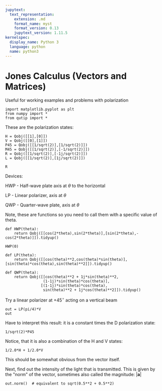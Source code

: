 ```yaml
---
jupytext:
  text_representation:
    extension: .md
    format_name: myst
    format_version: 0.13
    jupytext_version: 1.11.5
kernelspec:
  display_name: Python 3
  language: python
  name: python3
---
```


# Jones Calculus (Vectors and Matrices)
Useful for working examples and problems with polarization

```{code-cell} ipython3
import matplotlib.pyplot as plt
from numpy import *
from qutip import *
```

These are the polarization states:

```{code-cell} ipython3
H = Qobj([[1],[0]])
V = Qobj([[0],[1]])
P45 = Qobj([[1/sqrt(2)],[1/sqrt(2)]])
M45 = Qobj([[1/sqrt(2)],[-1/sqrt(2)]])
R = Qobj([[1/sqrt(2)],[-1j/sqrt(2)]])
L = Qobj([[1/sqrt(2)],[1j/sqrt(2)]])
```

```{code-cell} ipython3
R
```

Devices:

HWP - Half-wave plate axis at $\theta$ to the horizontal

LP - Linear polarizer, axis at $\theta$

QWP - Quarter-wave plate, axis at $\theta$

Note, these are functions so you need to call them with a specific value of theta.

```{code-cell} ipython3
def HWP(theta):
    return Qobj([[cos(2*theta),sin(2*theta)],[sin(2*theta),-cos(2*theta)]]).tidyup()
```

```{code-cell} ipython3
HWP(0)
```

```{code-cell} ipython3
def LP(theta):
    return Qobj([[cos(theta)**2,cos(theta)*sin(theta)],[sin(theta)*cos(theta),sin(theta)**2]]).tidyup()
```

```{code-cell} ipython3
def QWP(theta):
    return Qobj([[cos(theta)**2 + 1j*sin(theta)**2,
                 (1-1j)*sin(theta)*cos(theta)],
                [(1-1j)*sin(theta)*cos(theta),
                 sin(theta)**2 + 1j*cos(theta)**2]]).tidyup()
```

Try a linear polarizer at $+45^\circ$ acting on a vertical beam

```{code-cell} ipython3
out = LP(pi/4)*V
out
```

Have to interpret this result: it is a constant times the D polarization state:

```{code-cell} ipython3
1/sqrt(2)*P45
```

Notice, that it is also a combination of the H and V states:

```{code-cell} ipython3
1/2.0*H + 1/2.0*V
```

This should be somewhat obvious from the vector itself.

Next, find out the intensity of the light that is transmitted. This is given by the "norm" of the vector, sometimes also called the magnitude: $|\mathbf{a}|$

```{code-cell} ipython3
out.norm()  # equivalent to sqrt(0.5**2 + 0.5**2)
```

```{code-cell} ipython3

```
